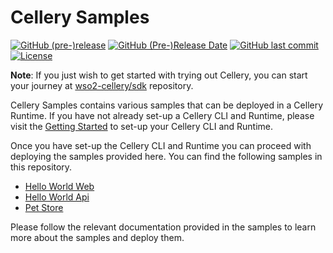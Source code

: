 Cellery Samples
===============

  [![GitHub (pre-)release](https://img.shields.io/github/release/wso2-cellery/samples/all.svg)](https://github.com/wso2-cellery/samples/releases)
  [![GitHub (Pre-)Release Date](https://img.shields.io/github/release-date-pre/wso2-cellery/samples.svg)](https://github.com/wso2-cellery/samples/releases)
  [![GitHub last commit](https://img.shields.io/github/last-commit/wso2-cellery/samples.svg)](https://github.com/wso2-cellery/samples/commits/master)
  [![License](https://img.shields.io/badge/License-Apache%202.0-blue.svg)](https://opensource.org/licenses/Apache-2.0)

**Note**: If you just wish to get started with trying out Cellery, you can start your journey at [wso2-cellery/sdk](https://github.com/wso2-cellery/sdk) repository.

Cellery Samples contains various samples that can be deployed in a Cellery Runtime. If you have not already set-up a Cellery CLI and Runtime, please visit the [Getting Started](https://github.com/wso2-cellery/sdk#getting-started) to set-up your Cellery CLI and Runtime.

Once you have set-up the Cellery CLI and Runtime you can proceed with deploying the samples provided here. You can find the following samples in this repository.


* [Hello World Web](hello-world-web)
* [Hello World Api](hello-world-api)
* [Pet Store](pet-store)

Please follow the relevant documentation provided in the samples to learn more about the samples and deploy them.
